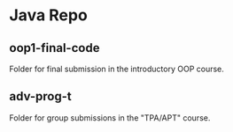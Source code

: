 # Java Repo
## oop1-final-code
Folder for final submission in the introductory OOP course.

## adv-prog-t
Folder for group submissions in the "TPA/APT" course.
